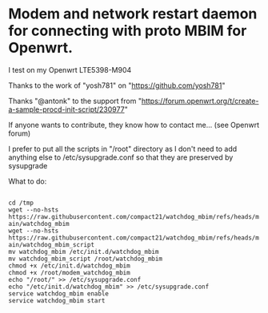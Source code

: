# Modem and network restart daemon for connecting with proto MBIM for Openwrt.

I test on my Openwrt LTE5398-M904

Thanks to the work of "yosh781" on "https://github.com/yosh781"

Thanks "@antonk" to the support from "https://forum.openwrt.org/t/create-a-sample-procd-init-script/230977"

If anyone wants to contribute, they know how to contact me... (see Openwrt forum)

I prefer to put all the scripts in "/root" directory as I don't need to add anything else
to /etc/sysupgrade.conf so that they are preserved by sysupgrade

What to do:

<code>
cd /tmp
wget --no-hsts https://raw.githubusercontent.com/compact21/watchdog_mbim/refs/heads/main/watchdog_mbim
wget --no-hsts https://raw.githubusercontent.com/compact21/watchdog_mbim/refs/heads/main/watchdog_mbim_script
mv watchdog_mbim /etc/init.d/watchdog_mbim
mv watchdog_mbim_script /root/watchdog_mbim
chmod +x /etc/init.d/watchdog_mbim
chmod +x /root/modem_watchdog_mbim
echo "/root/" >> /etc/sysupgrade.conf
echo "/etc/init.d/watchdog_mbim" >> /etc/sysupgrade.conf
service watchdog_mbim enable
service watchdog_mbim start
</code>
